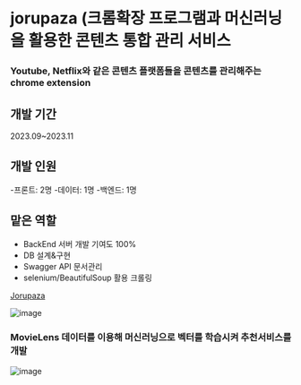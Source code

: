 # jorupaza (크롬확장 프로그램과 머신러닝을 활용한 콘텐츠 통합 관리 서비스
### Youtube, Netflix와 같은 콘텐츠 플랫폼들을 콘텐츠를 관리해주는 chrome extension 

## 개발 기간
2023.09~2023.11

## 개발 인원
-프론트: 2명
-데이터: 1명
-백엔드: 1명

## 맡은 역할
- BackEnd 서버 개발 기여도 100%
- DB 설계&구현
- Swagger API 문서관리
- selenium/BeautifulSoup 활용 크롤링

[Jorupaza](http://ceprj.gachon.ac.kr:60002/)

![image](https://github.com/epass1123/jorupaza/assets/59950506/09de9104-5700-4ceb-97a6-a8a6807e3f8d)

### MovieLens 데이터를 이용해 머신러닝으로 벡터를 학습시켜 추천서비스를 개발
![image](https://github.com/epass1123/jorupaza/assets/59950506/6eb38481-9c14-41c8-b0e2-5b7f02528182)

